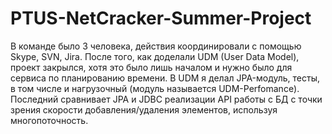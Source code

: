 # PTUS-NetCracker-Summer-Project
В команде было 3 человека, действия координировали с помощью Skype, SVN, Jira. После того, как доделали UDM (User Data Model), проект закрылся, хотя это было лишь началом и нужно было для сервиса по планированию времени. В UDM я делал JPA-модуль, тесты, в том числе и нагрузочный (модуль называется UDM-Perfomance). Последний сравнивает JPA и JDBC реализации API работы с БД с точки зрения скорости добавления/удаления элементов, используя многопоточность.
